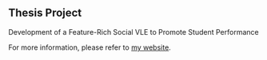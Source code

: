 ## Thesis Project

Development of a Feature-Rich Social VLE to Promote Student Performance

For more information, please refer to [my website](http://www.alexmacpherson.uk/ "View Portfolio Site").
